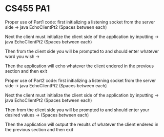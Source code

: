 # CS455 PA1
Proper use of Part1 code: 
first initializing a listening socket from the server side -> java EchoClientPt2 <Port Number> (Spaces between each) 

Next the client must initialize the client side of the application by inputting -> java EchoClientPt2 <Host Name> <Port Number> (Spaces between each)

Then from the client side you will be prompted to and should enter whatever word you wish -> <anything>

Then the application will echo whatever the client endered in the previous section and then exit


Proper use of Part2 code: 
first initializing a listening socket from the server side -> java EchoClientPt2 <Port Number> (Spaces between each) 

Next the client must initialize the client side of the application by inputting -> java EchoClientPt2 <Host Name> <Port Number> (Spaces between each)

Then from the client side you will be prompted to and should enter your desired values -> <Measurement Type> <Number of Probes> <Message Size> <Server Delay> (Spaces between each)

Then the application will output the results of whatever the client endered in the previous section and then exit
